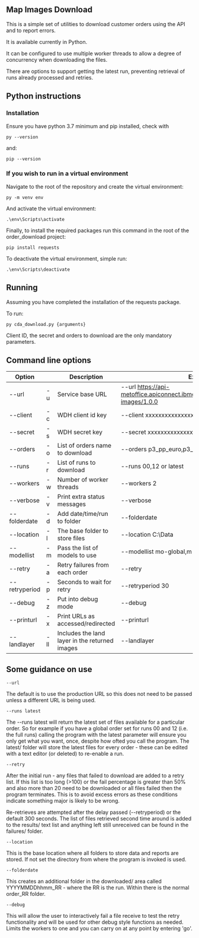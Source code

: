 ## Map Images Download
This is a simple set of utilities to download customer orders using the API and to report errors.

It is available currently in Python.

It can be configured to use multiple worker threads to allow a degree of concurrency when downloading the files.

There are options to support getting the latest run, preventing retrieval of runs already processed and retries.

## Python instructions

### Installation

Ensure you have python 3.7 minimum and pip installed, check with
```
py --version
```
and:

```
pip --version
```

### If you wish to run in a virtual environment

Navigate to the root of the repository and create the virtual environment:
```
py -m venv env
```
And activate the virtual environment:

```
.\env\Scripts\activate
```

Finally, to install the required packages run this command in the root of the order_download project:
```
pip install requests
```

To deactivate the virtual environment, simple run:
```
.\env\Scripts\deactivate
```

## Running

Assuming you have completed the installation of the requests package.

To run:
```
py cda_download.py {arguments}
```
Client ID, the secret and orders to download are the only mandatory parameters.

## Command line options

| Option        |     | Description                                    | Example of use                                                                            | Default   |
|---------------|-----|------------------------------------------------|-------------------------------------------------------------------------------------------|-----------|
| --url         | -u  | Service base URL                               | --url https://api-metoffice.apiconnect.ibmcloud.com/metoffice/production/map-images/1.0.0 |           |  
| --client      | -c  | WDH client id key                              | --client xxxxxxxxxxxxxxxxxxxxxxxxxxxxxxxxxxxx                                             |           |  
| --secret      | -s  | WDH secret key                                 | --secret xxxxxxxxxxxxxxxxxxxxxxxxxxxxxxxxxxxx                                             |           |  
| --orders      | -o  | List of orders name to download                | --orders p3_pp_euro,p3_pp_global                                                          |           |  
| --runs        | -r  | List of runs to download                       | --runs 00,12 or latest                                                                    | 00,12 |  
| --workers     | -w  | Number of worker threads                       | --workers 2                                                                               | 4         |  
| --verbose     | -v  | Print extra status messages                    | --verbose                                                                                 | False     | 
| --folderdate  | -d  | Add date/time/run to folder                    | --folderdate                                                                              | False     | 
| --location    | -l  | The base folder to store files                 | --location C:\Data                                                                        |           | 
| --modellist   | -m  | Pass the list of models to use                 | --modellist mo-global,m-uk-latlon                                                         |           | 
| --retry       | -a  | Retry failures from each order                 | --retry                                                                                   | False     | 
| --retryperiod | -p  | Seconds to wait for retry                      | --retryperiod 30                                                                          | 300       | 
| --debug       | -z  | Put into debug mode                            | --debug                                                                                   | False     | 
| --printurl    | -x  | Print URLs as accessed/redirected              | --printurl                                                                                | False     | 
| --landlayer   | -ll | Includes the land layer in the returned images             | --landlayer                                                                                | False     | 



## Some guidance on use

```
--url 
```

The default is to use the production URL so this does not need to be passed unless a different URL is being used.

```
--runs latest
```

The --runs latest will return the latest set of files available for a particular order.  So for example if you have a global order set for runs 00 and 12 (i.e. the full runs) calling the program with the latest parameter will ensure you only get what you want, once, despite how ofted you call the program.  The latest/ folder will store the latest files for every order - these can be edited with a text editor (or deleted) to re-enable a run.

```
--retry
```

After the initial run - any files that failed to download are added to a retry list.  If this list is too long (>100) or the fail percentage is greater than 50% and also more than 20 need to be downloaded or all files failed then the program terminates.  This is to avoid excess errors as these conditions indicate something major is likely to be wrong.

Re-retrieves are attempted after the delay passed (--retryperiod) or the default 300 seconds.  The list of files retrieved second time around is added to the results/ text list and anything left still unreceived can be found in the failures/ folder.


```
--location
```

This is the base location where all folders to store data and reports are stored.  If not set the directory from where the program is invoked is used.


```
--folderdate
```

This creates an additional folder in the downloaded/ area called YYYYMMDDhhmm_RR - where the RR is the run.  Within there is the normal order_RR folder.

```
--debug
```
 
This will allow the user to interactively fail a file receive to test the retry functionality and will be used for other debug style functions as needed. 
Limits the workers to one and you can carry on at any point by entering 'go'.

